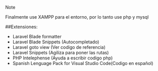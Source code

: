 > [!NOTE]
> Finalmente use XAMPP para el entorno, por lo tanto use php y mysql 

##Extensiones:
* Laravel Blade formatter
* Laravel Blade Snippets (Autocompletado)
* Laravel goto view (Ver codigo de referencia)
* Laravel Snippets (Agiliza para poner las rutas)
* PHP Intelephense (Ayuda a escribir codigo php)
* Spanish Lenguage Pack for Visual Studio Code(Codigo en español) 